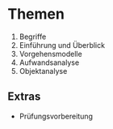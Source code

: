# Themen
1. Begriffe
2. Einführung und Überblick
3. Vorgehensmodelle
4. Aufwandsanalyse
5. Objektanalyse

## Extras
- Prüfungsvorbereitung